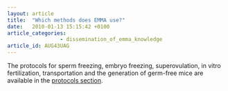 ```yaml
---
layout: article
title:  "Which methods does EMMA use?"
date:   2010-01-13 15:15:42 +0100
article_categories:
                 - dissemination_of_emma_knowledge
article_id: AUG43UAG
---
```


The protocols for sperm freezing, embryo freezing, superovulation, in vitro fertilization, transportation and the generation of germ-free mice are available in the [protocols section][link-section].

[link-section]: https://www.infrafrontier.eu/knowledgebase/protocols/cryopreservation-protocols
